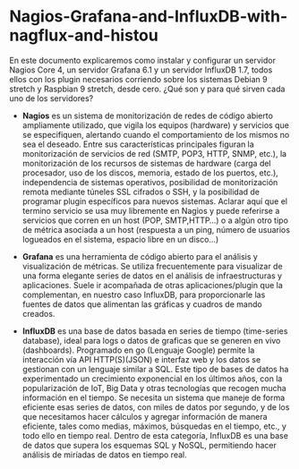 # Nagios-Grafana-and-InfluxDB-with-nagflux-and-histou 


En este documento explicaremos como instalar y configurar un servidor Nagios Core 4, un
servidor Grafana 6.1 y un servidor InfluxDB 1.7, todos ellos con los plugin necesarios corriendo
sobre los sistemas Debian 9 stretch y Raspbian 9 stretch, desde cero.
¿Qué son y para qué sirven cada uno de los servidores?

* **Nagios** es un sistema de monitorización de redes de código abierto ampliamente
utilizado, que vigila los equipos (hardware) y servicios que se especifiquen, alertando
cuando el comportamiento de los mismos no sea el deseado. Entre sus características
principales figuran la monitorización de servicios de red (SMTP, POP3, HTTP, SNMP,
etc.), la monitorización de los recursos de sistemas de hardware (carga del procesador,
uso de los discos, memoria, estado de los puertos, etc.), independencia de sistemas
operativos, posibilidad de monitorización remota mediante túneles SSL cifrados o SSH,
y la posibilidad de programar plugin específicos para nuevos sistemas.
Aclarar aquí que el termino servicio se usa muy libremente en Nagios y puede referirse
a servicios que corren en un host (POP, SMTP,HTTP…) o a algún otro tipo de métrica
asociada a un host (respuesta a un ping, número de usuarios logueados en el sistema,
espacio libre en un disco…)

* **Grafana** es una herramienta de código abierto para el análisis y visualización de
métricas. Se utiliza frecuentemente para visualizar de una forma elegante series de
datos en el análisis de infraestructuras y aplicaciones. Suele ir acompañada de otras
aplicaciones/plugin que la complementan, en nuestro caso InfluxDB, para
proporcionarle las fuentes de datos que alimentan las gráficas y cuadros de mando
creados.

* **InfluxDB** es una base de datos basada en series de tiempo (time-series database), ideal
para logs o datos de graficas que se generen en vivo (dashboards). Programado en go
(Lenguaje Google) permite la interacción vía API HTTP(S)(JSON) e interfaz web y los
datos se gestionan con un lenguaje similar a SQL. Este tipo de bases de datos ha
experimentado un crecimiento exponencial en los últimos años, con la popularización
de IoT, Big Data y otras tecnologías que recogen mucha información en el tiempo. Se
necesita un sistema que maneje de forma eficiente esas series de datos, con miles de
datos por segundo, y de los que necesitamos hacer cálculos y agregar información de
manera eficiente, tales como medias, máximos, búsquedas en el tiempo, etc., y todo
ello en tiempo real. Dentro de esta categoría, InfluxDB es una base de datos que
supera los esquemas SQL y NoSQL, permitiendo hacer análisis de miríadas de datos en
tiempo real.
